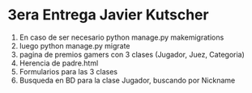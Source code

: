 <h1>3era Entrega Javier Kutscher</h1>

<ol>
  
<li>En caso de ser necesario python manage.py makemigrations</li>
<li>luego python manage.py migrate</li>
<li>pagina de premios gamers con 3 clases (Jugador, Juez, Categoria)</li>
<li>Herencia de padre.html</li>
<li>Formularios para las 3 clases</li>
<li>Busqueda en BD para la clase Jugador, buscando por Nickname</li>

</ol>
